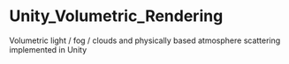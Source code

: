 # Unity_Volumetric_Rendering
Volumetric light / fog / clouds and physically based atmosphere scattering implemented in Unity
